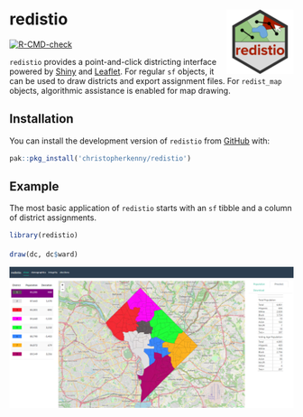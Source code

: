 
<!-- README.md is generated from README.Rmd. Please edit that file -->

# redistio <a href="http://www.christophertkenny.com/redistio/"><img src="man/figures/logo.png" align="right" height="114" alt="redistio website" /></a>

<!-- badges: start -->

[![R-CMD-check](https://github.com/christopherkenny/redistio/actions/workflows/R-CMD-check.yaml/badge.svg)](https://github.com/christopherkenny/redistio/actions/workflows/R-CMD-check.yaml)
<!-- badges: end -->

`redistio` provides a point-and-click districting interface powered by
[Shiny](https://shiny.posit.co/) and [Leaflet](https://leafletjs.com/).
For regular `sf` objects, it can be used to draw districts and export
assignment files. For `redist_map` objects, algorithmic assistance is
enabled for map drawing.

## Installation

You can install the development version of `redistio` from
[GitHub](https://github.com/) with:

``` r
pak::pkg_install('christopherkenny/redistio')
```

## Example

The most basic application of `redistio` starts with an `sf` tibble and
a column of district assignments.

``` r
library(redistio)

draw(dc, dc$ward)
```

![](man/figures/example_interactive.png)
